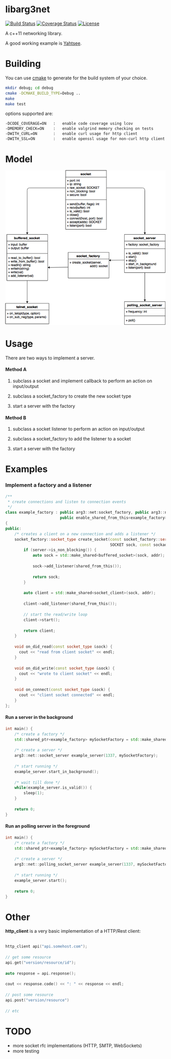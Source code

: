 libarg3net
==========

[![Build Status](http://img.shields.io/travis/ryjen/arg3net/master.svg)](https://travis-ci.org/ryjen/arg3net)
[![Coverage Status](http://img.shields.io/coveralls/ryjen/arg3net/master.svg)](https://coveralls.io/github/ryjen/arg3net?branch=master)
[![License](http://img.shields.io/:license-mit-blue.svg)](http://ryjen.mit-license.org)

A c++11 networking library.

A good working example is [Yahtsee](http://github.com/ryjen/yahtsee).

Building
========

You can use [cmake](https://cmake.org) to generate for the build system of your choice.

```bash
mkdir debug; cd debug
cmake -DCMAKE_BUILD_TYPE=Debug ..
make
make test
```

options supported are:

    -DCODE_COVERAGE=ON   :   enable code coverage using lcov
    -DMEMORY_CHECK=ON    :   enable valgrind memory checking on tests
    -DWITH_CURL=ON       :   enable curl usage for http client
    -DWITH_SSL=ON        :   enable openssl usage for non-curl http client


Model
=====

![arg3net UML](arg3net.png)

Usage
=====

There are two ways to implement a server.

#### Method A
1) subclass a socket and implement callback to perform an action on input/output

2) subclass a socket_factory to create the new socket type

3) start a server with the factory

#### Method B

1) subclass a socket listener to perform an action on input/output

2) subclass a socket_factory to add the listener to a socket

3) start a server with the factory

Examples
========

### Implement a factory and a listener

```c++
/**
 * create connections and listen to connection events
 */
class example_factory : public arg3::net:socket_factory, public arg3::net::buffered_socket_listener,
                        public enable_shared_from_this<example_factory>
{
public:
    /* creates a client on a new connection and adds a listener */
    socket_factory::socket_type create_socket(const socket_factory::server_type &server, 
                                              SOCKET sock, const sockaddr_in &addr) {
      	if (server->is_non_blocking()) {
            auto sock = std::make_shared<buffered_socket>(sock, addr);

            sock->add_listener(shared_from_this());

            return sock;
        }

        auto client = std::make_shared<socket_client>(sock, addr);

        client->add_listener(shared_from_this());

        // start the read/write loop
        client->start();

        return client;
  	}

    void on_did_read(const socket_type &sock) {
      cout << "read from client socket" << endl;
    }

    void on_did_write(const socket_type &sock) {
      cout << "wrote to client socket" << endl;
    }

    void on_connect(const socket_type &sock) {
      cout << "client socket connected" << endl;
    }
};
```

#### Run a server in the background

```c++
int main() {
    /* create a factory */
    std::shared_ptr<example_factory> mySocketFactory = std::make_shared<example_factory>();

    /* create a server */
    arg3::net::socket_server example_server(1337, mySocketFactory);

    /* start running */
    example_server.start_in_background();

    /* wait till done */
    while(example_server.is_valid()) {
        sleep(1);
    }

    return 0;
}

```


#### Run an polling server in the foreground

```c++
int main() {
    /* create a factory */
    std::shared_ptr<example_factory> mySocketFactory = std::make_shared<example_factory>();

    /* create a server */
    arg3::net::polling_socket_server example_server(1337, mySocketFactory);

    /* start running */
    example_server.start();

    return 0;
}

```

Other
=====

**http_client** is a very basic implementation of a HTTP/Rest client:

```c++

http_client api("api.somehost.com");

// get some resource
api.get("version/resource/id");

auto response = api.response();

cout << response.code() << ": " << response << endl;

// post some resource
api.post("version/resource")

// etc
```

TODO
====

* more socket rfc implementations (HTTP, SMTP, WebSockets)
* more testing
